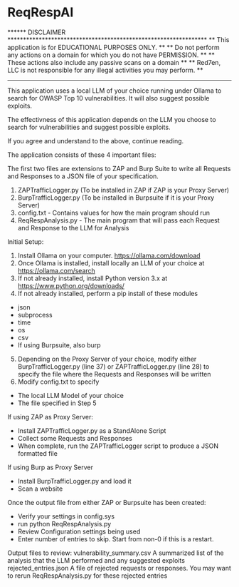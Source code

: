 # ReqRespAI
****** DISCLAIMER ****************************************************************
** This application is for EDUCATIONAL PURPOSES ONLY.                           **
** Do not perform any actions on a domain for which you do not have PERMISSION. **
** These actions also include any passive scans on a domain                     **
** Red7en, LLC is not responsible for any illegal activities you may perform.   **
**********************************************************************************

This application uses a local LLM of your choice running under Ollama to search for OWASP Top 10 vulnerabilities.  It will also suggest possible exploits.

The effectivness of this application depends on the LLM you choose to search for vulnerabilities and suggest possible exploits.

If you agree and understand to the above, continue reading.

The application consists of these 4 important files:

The first two files are extensions to ZAP and Burp Suite to write all Requests
and Responses to a JSON file of your specification.
1) ZAPTrafficLogger.py  (To be installed in ZAP if ZAP is your Proxy Server)
2) BurpTrafficLogger.py (To be installed in Burpsuite if it is your Proxy Server)
3) config.txt - Contains values for how the main program should run
4) ReqRespAnalysis.py - The main program that will pass each Request and Response to the LLM for Analysis

Initial Setup:

1) Install Ollama on your computer.  https://ollama.com/download
2) Once Ollama is installed, install locally an LLM of your choice at https://ollama.com/search
3) If not already installed, install Python version 3.x at https://www.python.org/downloads/
4) If not already installed, perform a pip install of these modules
  * json 
  * subprocess
  * time
  * os
  * csv  
  * If using Burpsuite, also burp
5) Depending on the Proxy Server of your choice, modify either BurpTrafficLogger.py (line 37) or ZAPTrafficLogger.py (line 28) to specify the file where the Requests and Responses will be written
6) Modify config.txt to specify 
  * The local LLM Model of your choice 
  * The file specified in Step 5


If using ZAP as Proxy Server:
* Install ZAPTrafficLogger.py as a StandAlone Script
* Collect some Requests and Responses
* When complete, run the ZAPTrafficLogger script to produce a JSON formatted file

If using Burp as Proxy Server
* Install BurpTrafficLogger.py and load it
* Scan a website

Once the output file from either ZAP or Burpsuite has been created:
* Verify your settings in config.sys
* run python ReqRespAnalysis.py
* Review Configuration settings being used
* Enter number of entries to skip.  Start from non-0 if this is a restart.

Output files to review:
vulnerability_summary.csv 
    A summarized list of the analysis that the LLM performed and any suggested exploits
rejected_entries.json
    A file of rejected requests or responses.
    You may want to rerun ReqRespAnalysis.py for these rejected entries
